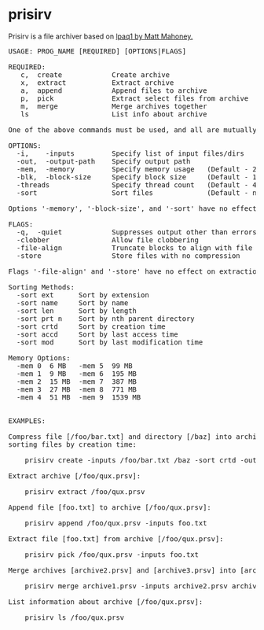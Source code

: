 # prisirv

Prisirv is a file archiver based on [lpaq1 by Matt Mahoney.](http://mattmahoney.net/dc/#lpaq)

<pre>
USAGE: PROG_NAME [REQUIRED] [OPTIONS|FLAGS]
    
REQUIRED:
   c,  create            Create archive
   x,  extract           Extract archive
   a,  append            Append files to archive
   p,  pick              Extract select files from archive
   m,  merge             Merge archives together
   ls                    List info about archive
        
One of the above commands must be used, and all are mutually exclusive.
        
OPTIONS:
  -i,    -inputs         Specify list of input files/dirs
  -out,  -output-path    Specify output path
  -mem,  -memory         Specify memory usage   (Default - 2 (15 MiB))
  -blk,  -block-size     Specify block size     (Default - 10 MiB)
  -threads               Specify thread count   (Default - 4)
  -sort                  Sort files             (Default - none)
        
Options '-memory', '-block-size', and '-sort' have no effect on extraction.
        
FLAGS:
  -q,  -quiet            Suppresses output other than errors
  -clobber               Allow file clobbering
  -file-align            Truncate blocks to align with file boundaries
  -store                 Store files with no compression
        
Flags '-file-align' and '-store' have no effect on extraction.
        
Sorting Methods:
  -sort ext      Sort by extension
  -sort name     Sort by name
  -sort len      Sort by length
  -sort prt n    Sort by nth parent directory
  -sort crtd     Sort by creation time
  -sort accd     Sort by last access time
  -sort mod      Sort by last modification time
        
Memory Options:
  -mem 0  6 MB   -mem 5  99 MB
  -mem 1  9 MB   -mem 6  195 MB
  -mem 2  15 MB  -mem 7  387 MB
  -mem 3  27 MB  -mem 8  771 MB
  -mem 4  51 MB  -mem 9  1539 MB


EXAMPLES:
        
Compress file [/foo/bar.txt] and directory [/baz] into archive [/foo/qux.prsv], 
sorting files by creation time:
       
    prisirv create -inputs /foo/bar.txt /baz -sort crtd -output-path qux
       
Extract archive [/foo/qux.prsv]:
       
    prisirv extract /foo/qux.prsv
       
Append file [foo.txt] to archive [/foo/qux.prsv]:
       
    prisirv append /foo/qux.prsv -inputs foo.txt
       
Extract file [foo.txt] from archive [/foo/qux.prsv]:
       
    prisirv pick /foo/qux.prsv -inputs foo.txt

Merge archives [archive2.prsv] and [archive3.prsv] into [archive1.prsv]:

    prisirv merge archive1.prsv -inputs archive2.prsv archive3.prsv
       
List information about archive [/foo/qux.prsv]:
       
    prisirv ls /foo/qux.prsv
</pre>
